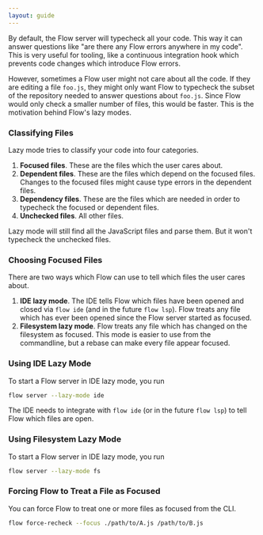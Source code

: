 ```yaml
---
layout: guide
---
```


By default, the Flow server will typecheck all your code. This way it can answer
questions like "are there any Flow errors anywhere in my code". This is very
useful for tooling, like a continuous integration hook which prevents code
changes which introduce Flow errors.

However, sometimes a Flow user might not care about all the code. If they are
editing a file `foo.js`, they might only want Flow to typecheck the subset of
the repository needed to answer questions about `foo.js`. Since Flow would only
check a smaller number of files, this would be faster. This is the motivation
behind Flow's lazy modes.

### Classifying Files <a class="toc" id="toc-classifying-files" href="#toc-classifying-files"></a>

Lazy mode tries to classify your code into four categories.

1. **Focused files**. These are the files which the user cares about.
2. **Dependent files**. These are the files which depend on the focused files.
Changes to the focused files might cause type errors in the dependent files.
3. **Dependency files**. These are the files which are needed in order to
typecheck the focused or dependent files.
4. **Unchecked files**. All other files.

Lazy mode will still find all the JavaScript files and parse them. But it won't
typecheck the unchecked files.

### Choosing Focused Files <a class="toc" id="toc-choosing-focused-files" href="#toc-choosing-focused-files"></a>

There are two ways which Flow can use to tell which files the user cares about.

1. **IDE lazy mode**. The IDE tells Flow which files have been opened and closed
via `flow ide` (and in the future `flow lsp`). Flow treats any file which has
ever been opened since the Flow server started as focused.
2. **Filesystem lazy mode**. Flow treats any file which has changed on the
filesystem as focused. This mode is easier to use from the commandline, but
a rebase can make every file appear focused.

### Using IDE Lazy Mode <a class="toc" id="toc-using-ide-lazy-mode" href="#toc-using-ide-lazy-mode"></a>

To start a Flow server in IDE lazy mode, you run

```bash
flow server --lazy-mode ide
```

The IDE needs to integrate with `flow ide` (or in the future `flow lsp`) to tell
Flow which files are open.

### Using Filesystem Lazy Mode <a class="toc" id="toc-using-filesystem-lazy-mode" href="#toc-using-filesystem-lazy-mode"></a>

To start a Flow server in IDE lazy mode, you run

```bash
flow server --lazy-mode fs
```

### Forcing Flow to Treat a File as Focused <a class="toc" id="toc-forcing-flow-to-treat-a-file-as-focused" href="#toc-forcing-flow-to-treat-a-file-as-focused"></a>

You can force Flow to treat one or more files as focused from the CLI.

```bash
flow force-recheck --focus ./path/to/A.js /path/to/B.js
```
